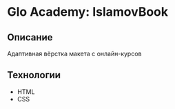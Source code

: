 # Glo Academy: IslamovBook

## Описание
Адаптивная вёрстка макета с онлайн-курсов

## Технологии
- HTML
- CSS